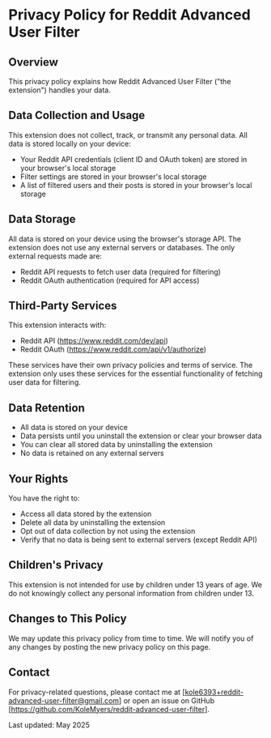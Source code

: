 # Privacy Policy for Reddit Advanced User Filter

## Overview

This privacy policy explains how Reddit Advanced User Filter ("the extension") handles your data.

## Data Collection and Usage

This extension does not collect, track, or transmit any personal data. All data is stored locally on your device:

- Your Reddit API credentials (client ID and OAuth token) are stored in your browser's local storage
- Filter settings are stored in your browser's local storage
- A list of filtered users and their posts is stored in your browser's local storage

## Data Storage

All data is stored on your device using the browser's storage API. The extension does not use any external servers or databases. The only external requests made are:

- Reddit API requests to fetch user data (required for filtering)
- Reddit OAuth authentication (required for API access)

## Third-Party Services

This extension interacts with:
- Reddit API (https://www.reddit.com/dev/api)
- Reddit OAuth (https://www.reddit.com/api/v1/authorize)

These services have their own privacy policies and terms of service. The extension only uses these services for the essential functionality of fetching user data for filtering.

## Data Retention

- All data is stored on your device
- Data persists until you uninstall the extension or clear your browser data
- You can clear all stored data by uninstalling the extension
- No data is retained on any external servers

## Your Rights

You have the right to:
- Access all data stored by the extension
- Delete all data by uninstalling the extension
- Opt out of data collection by not using the extension
- Verify that no data is being sent to external servers (except Reddit API)

## Children's Privacy

This extension is not intended for use by children under 13 years of age. We do not knowingly collect any personal information from children under 13.

## Changes to This Policy

We may update this privacy policy from time to time. We will notify you of any changes by posting the new privacy policy on this page.

## Contact

For privacy-related questions, please contact me at [kole6393+reddit-advanced-user-filter@gmail.com] or open an issue on GitHub [https://github.com/KoleMyers/reddit-advanced-user-filter].

Last updated: May 2025 